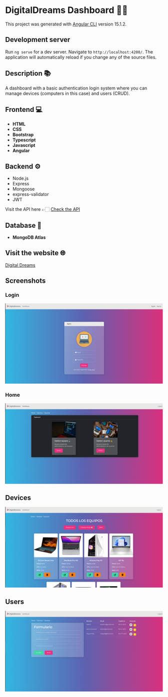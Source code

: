 # DigitalDreams Dashboard 🧑‍💻 

This project was generated with [Angular CLI](https://github.com/angular/angular-cli) version 15.1.2.

## Development server

Run `ng serve` for a dev server. Navigate to `http://localhost:4200/`. The application will automatically reload if you change any of the source files.

## Description 📚
A dashboard with a basic authentication login system where you can manage devices (computers in this case) and users (CRUD).

## Frontend 💻
* **HTML**
* **CSS**
* **Bootstrap**
* **Typescript**
* **Javascript**
* **Angular**

## Backend ⚙️
* Node.js
* Express
* Mongoose
* express-validator
* JWT

Visit the API here 👉🏻 [Check the API](https://github.com/whoskelos/digitalDreams-api "API Digital Dreams")

## Database 💾
* **MongoDB Atlas**

## Visit the website 🌐
[Digital Dreams](https://ddreams.whoskelos.es "Go to Dashboard")

## Screenshots
### Login
![Login screenshot](/src/assets/img/login_sc.png)
### Home
![Home screenshot](/src/assets/img/home_sc.png)

## Devices
![Devices screenshot](/src/assets/img/equipos_sc.png)
## Users
![Users screenshot](/src/assets/img/usuarios_sc.png)

